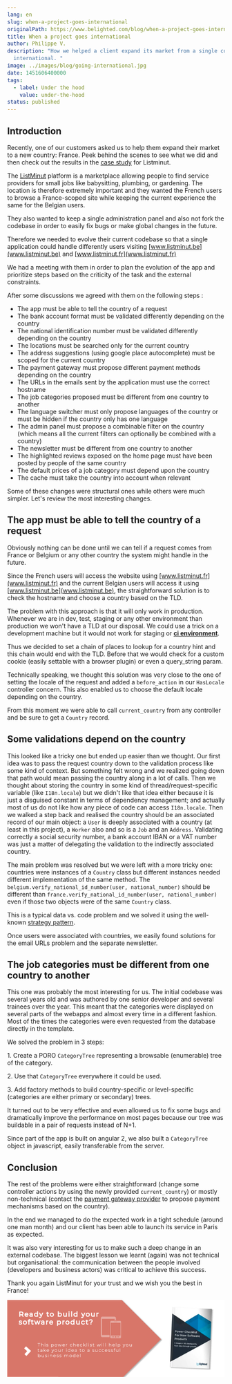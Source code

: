 ```yaml
---
lang: en
slug: when-a-project-goes-international
originalPath: https://www.belighted.com/blog/when-a-project-goes-international
title: When a project goes international
author: Philippe V.
description: "How we helped a client expand its market from a single country to
  international. "
image: ../images/blog/going-international.jpg
date: 1451606400000
tags:
  - label: Under the hood
    value: under-the-hood
status: published
---
```

Introduction
------------

Recently, one of our customers asked us to help them expand their market to a new country: France. Peek behind the scenes to see what we did and then check out the results in the [case study](https://www.belighted.com/case-studies/listminut-increases-their-product-development-speed-by-90-with-belighted) for Listminut.

The [ListMinut](https://listminut.be) platform is a marketplace allowing people to find service providers for small jobs like babysitting, plumbing, or gardening. The location is therefore extremely important and they wanted the French users to browse a France-scoped site while keeping the current experience the same for the Belgian users. 

They also wanted to keep a single administration panel and also not fork the codebase in order to easily fix bugs or make global changes in the future.

Therefore we needed to evolve their current codebase so that a single application could handle differently users visiting [www.listminut.be](www.listminut.be) and [www.listminut.fr](www.listminut.fr)

We had a meeting with them in order to plan the evolution of the app and prioritize steps based on the criticity of the task and the external constraints.

After some discussions we agreed with them on the following steps :

*   The app must be able to tell the country of a request
*   The bank account format must be validated differently depending on the country
*   The national identification number must be validated differently depending on the country
*   The locations must be searched only for the current country
*   The address suggestions (using google place autocomplete) must be scoped for the current country
*   The payment gateway must propose different payment methods depending on the country
*   The URLs in the emails sent by the application must use the correct hostname
*   The job categories proposed must be different from one country to another
*   The language switcher must only propose languages of the country or must be hidden if the country only has one language
*   The admin panel must propose a combinable filter on the country (which means all the current filters can optionally be combined with a country)
*   The newsletter must be different from one country to another
*   The highlighted reviews exposed on the home page must have been posted by people of the same country
*   The default prices of a job category must depend upon the country
*   The cache must take the country into account when relevant

Some of these changes were structural ones while others were much simpler. Let's review the most interesting changes.

The app must be able to tell the country of a request
-----------------------------------------------------

Obviously nothing can be done until we can tell if a request comes from France or Belgium or any other country the system might handle in the future.

Since the French users will access the website using [www.listminut.fr](www.listminut.fr) and the current Belgian users will access it using [www.listminut.be](www.listminut.be), the straightforward solution is to check the hostname and choose a country based on the TLD.

The problem with this approach is that it will only work in production. Whenever we are in dev, test, staging or any other environment than production we won't have a TLD at our disposal. We could use a trick on a development machine but it would not work for staging or **[ci environment](https://www.belighted.com/blog/continuous-delivery-startups)**.

Thus we decided to set a chain of places to lookup for a country hint and this chain would end with the TLD. Before that we would check for a custom cookie (easily settable with a browser plugin) or even a query\_string param.

Technically speaking, we thought this solution was very close to the one of setting the locale of the request and added a `before_action` in our `HasLocale` controller concern. This also enabled us to choose the default locale depending on the country.

From this moment we were able to call `current_country` from any controller and be sure to get a `Country` record.

Some validations depend on the country
--------------------------------------

This looked like a tricky one but ended up easier than we thought. Our first idea was to pass the request country down to the validation process like some kind of context. But something felt wrong and we realized going down that path would mean passing the country along in a lot of calls. Then we thought about storing the country in some kind of thread/request-specific variable (like `I18n.locale`) but we didn't like that idea either because it is just a disguised constant in terms of dependency management; and actually most of us do not like how any piece of code can access `I18n.locale`. Then we walked a step back and realised the country should be an associated record of our main object: a `User` is deeply associated with a country (at least in this project), a `Worker` also and so is a `Job` and an `Address`. Validating correctly a social security number, a bank account IBAN or a VAT number was just a matter of delegating the validation to the indirectly associated country.

The main problem was resolved but we were left with a more tricky one: countries were instances of a `Country` class but different instances needed different implementation of the same method. The `belgium.verify_national_id_number(user, national_number)` should be different than `france.verify_national_id_number(user, national_number)` even if those two objects were of the same `Country` class.

This is a typical data vs. code problem and we solved it using the well-known [strategy pattern](https://www.oodesign.com/strategy-pattern.html).

Once users were associated with countries, we easily found solutions for the email URLs problem and the separate newsletter.

The job categories must be different from one country to another
----------------------------------------------------------------

This one was probably the most interesting for us. The initial codebase was several years old and was authored by one senior developer and several trainees over the year. This meant that the categories were displayed on several parts of the webapps and almost every time in a different fashion. Most of the times the categories were even requested from the database directly in the template.

We solved the problem in 3 steps:

1\. Create a PORO `CategoryTree` representing a browsable (enumerable) tree of the category.

2\. Use that `CategoryTree` everywhere it could be used.

3\. Add factory methods to build country-specific or level-specific (categories are either primary or secondary) trees.

It turned out to be very effective and even allowed us to fix some bugs and dramatically improve the performance on most pages because our tree was buildable in a pair of requests instead of N+1.

Since part of the app is built on angular 2, we also built a `CategoryTree` object in javascript, easily transferable from the server.

Conclusion
----------

The rest of the problems were either straightforward (change some controller actions by using the newly provided `current_country`) or mostly non-technical (contact the [payment gateway provider](https://www.belighted.com/blog/choosing-payment-processor-marketplace) to propose payment mechanisms based on the country).

In the end we managed to do the expected work in a tight schedule (around one man month) and our client has been able to launch its service in Paris as expected.

It was also very interesting for us to make such a deep change in an external codebase. The biggest lesson we learnt (again) was not technical but organisational: the communication between the people involved (developers and business actors) was critical to achieve this success.

Thank you again ListMinut for your trust and we wish you the best in France!

[![New Call-to-action](/content/images/legacy/UPTtKvQU_5rjKfQJ1Qjwk.png)](https://cta-redirect.hubspot.com/cta/redirect/1684659/fb3606cc-cc1b-47d0-ae85-2c9f69837fe2)